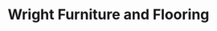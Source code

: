 ---
title: "Wright Furniture and Flooring"
url: /hannibal/wright-furniture-and-flooring/
shop: Möbel
---